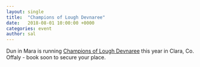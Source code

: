 ```yaml
---
layout: single
title:  "Champions of Lough Devnaree"
date:   2018-08-01 10:00:00 +0000
categories: event
author: sal
---
```

Dun in Mara is running [Champions of Lough Devnaree](/events/2018/cold/) this year in Clara, Co. Offaly - book soon to secure your place.